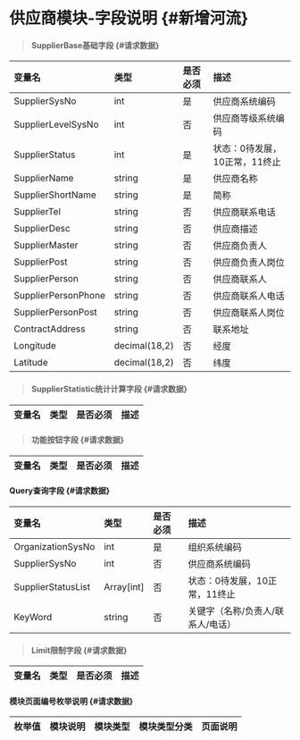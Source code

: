 # 供应商模块-字段说明 {#新增河流}

> #### SupplierBase基础字段 {#请求数据}

| 变量名 | 类型 | 是否必须 | 描述 |
| :--- | :--- | :--- | :--- |
| SupplierSysNo | int | 是 | 供应商系统编码 |
| SupplierLevelSysNo | int | 否 | 供应商等级系统编码 |
| SupplierStatus | int | 是 | 状态：0待发展，10正常，11终止 |
| SupplierName | string | 是 | 供应商名称 |
| SupplierShortName | string | 是 | 简称 |
| SupplierTel | string | 否 | 供应商联系电话 |
| SupplierDesc | string | 否 | 供应商描述 |
| SupplierMaster | string | 否 | 供应商负责人 |
| SupplierPost | string | 否 | 供应商负责人岗位 |
| SupplierPerson | string | 否 | 供应商联系人 |
| SupplierPersonPhone | string | 否 | 供应商联系人电话 |
| SupplierPersonPost | string | 否 | 供应商联系人岗位 |
| ContractAddress | string | 否 | 联系地址 |
| Longitude | decimal\(18,2\) | 否 | 经度 |
| Latitude | decimal\(18,2\) | 否 | 纬度 |

> #### SupplierStatistic统计计算字段 {#请求数据}

| 变量名 | 类型 | 是否必须 | 描述 |
| :--- | :--- | :--- | :--- |


> #### 功能按钮字段 {#请求数据}

| 变量名 | 类型 | 是否必须 | 描述 |
| :--- | :--- | :--- | :--- |


#### Query查询字段 {#请求数据}

| 变量名 | 类型 | 是否必须 | 描述 |
| :--- | :--- | :--- | :--- |
| OrganizationSysNo | int | 是 | 组织系统编码 |
| SupplierSysNo | int | 否 | 供应商系统编码 |
| SupplierStatusList | Array\[int\] | 否 | 状态：0待发展，10正常，11终止 |
| KeyWord | string | 否 | 关键字（名称/负责人/联系人/电话） |

> #### Limit限制字段 {#请求数据}

| 变量名 | 类型 | 是否必须 | 描述 |
| :--- | :--- | :--- | :--- |


#### 模块页面编号枚举说明 {#请求数据}

| 枚举值 | 模块说明 | 模块类型 | 模块类型分类 | 页面说明 |
| :--- | :--- | :--- | :--- | :--- |




